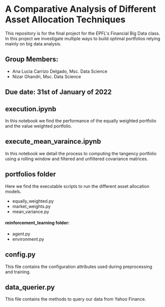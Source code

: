 # A Comparative Analysis of Different Asset Allocation Techniques
This repository is for the final project for the EPFL's Financial Big Data class.
In this project we investigate multiple ways to build optimal portfolios relying mainly on big data analysis.

## Group Members:
- Ana Lucia Carrizo Delgado, Msc. Data Science
- Nizar Ghandri, Msc. Data Science

## Due date: 31st of January of 2022

##  execution.ipynb
In this notebook we find the performance of the equally weighted portfolio and the value weighted portfolio. 

## execute_mean_varaince.ipynb 
In this notebook we detail the process to computing the tangency portfolio using a rolling window and filtered and unfiltered covariance matrices.

## portfolios folder 
Here we find the executable scripts to run the different asset allocation models. 
- equally_weighted.py
- market_weights.py
- mean_variance.py

#### reinforcement_learning folder:
- agent.py
- environment.py

## config.py
This file contains the configuration attributes used during preprocessing and training.

## data_querier.py
This file contains the methods to query our data from Yahoo Finance.
